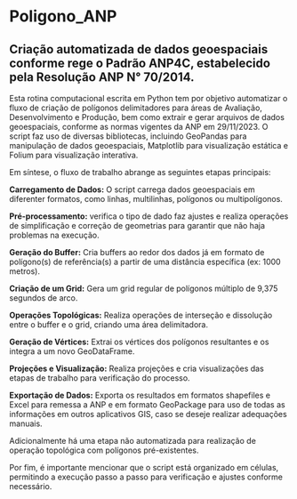 # Poligono_ANP
## Criação automatizada de dados geoespaciais conforme rege o Padrão ANP4C, estabelecido pela Resolução ANP N° 70/2014.

Esta rotina computacional escrita em Python tem por objetivo automatizar o fluxo de criação de polígonos delimitadores para áreas de Avaliação, Desenvolvimento e Produção, bem como extrair e gerar arquivos de dados geoespaciais, conforme as normas vigentes da ANP em 29/11/2023. O script faz uso de diversas bibliotecas, incluindo GeoPandas para manipulação de dados geoespaciais, Matplotlib para visualização estática e Folium para visualização interativa.

Em síntese, o fluxo de trabalho abrange as seguintes etapas principais:

<p><b>Carregamento de Dados:</b> O script carrega dados geoespaciais em diferenter formatos, como linhas, multilinhas, polígonos ou multipolígonos.</p>
<p><b>Pré-processamento:</b> verifica o tipo de dado faz ajustes e realiza operações de simplificação e correção de geometrias para garantir que não haja problemas na execução.</p>
<p><b>Geração do Buffer:</b> Cria buffers ao redor dos dados já em formato de polígono(s) de referência(s) a partir de uma distância específica (ex: 1000 metros).</p>
<p><b>Criação de um Grid:</b> Gera um grid regular de polígonos múltiplo de 9,375 segundos de arco.</p>
<p><b>Operações Topológicas:</b> Realiza operações de interseção e dissolução entre o buffer e o grid, criando uma área delimitadora.</p>
<p><b>Geração de Vértices:</b> Extrai os vértices dos polígonos resultantes e os integra a um novo GeoDataFrame.</p>
<p><b>Projeções e Visualização:</b> Realiza projeções e cria visualizações das etapas de trabalho para verificação do processo.</p>
<p><b>Exportação de Dados:</b> Exporta os resultados em formatos shapefiles e Excel para remessa a ANP e em formato GeoPackage para uso de todas as informações em outros aplicativos GIS, caso se deseje realizar adequações manuais.</p>

<p>Adicionalmente há uma etapa não automatizada para realização de operação topológica com polígonos pré-existentes.</p>
Por fim, é importante mencionar que o script está organizado em células, permitindo a execução passo a passo para verificação e ajustes conforme necessário.
